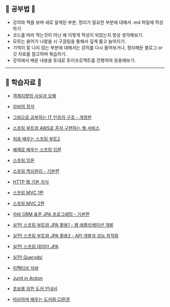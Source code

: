 ## 🏫 공부법 🏫

- 강의와 책을 보며 새로 알게된 부분, 정리가 필요한 부분에 대해서 .md 파일에 작성하기
- 코드를 따라 적는것이 아닌 왜 이렇게 작성이 되었는지 항상 생각해보기.
- 모르는 용어가 나왔을 시 구글링을 통해서 깊게 물고 늘어지기.
- 기억이 잘 나지 않는 부분에 대해서는 강의를 다시 들어보거나, 정리해둔 블로그 or 깃 자료를 참고하며 복습하기.
- 강의에서 배운 내용을 토대로 토이프로젝트를 진행하여 응용해보기.

---

## 📗 학습자료 📗 

- [객체지향의 사실과 오해](https://search.shopping.naver.com/search/all?where=all&frm=NVSCTAB&query=%EA%B0%9D%EC%B2%B4%EC%A7%80%ED%96%A5%EC%9D%98+%EC%82%AC%EC%8B%A4%EA%B3%BC+%EC%98%A4%ED%95%B4)

- [자바의 정석](https://search.shopping.naver.com/search/all?query=%EC%9E%90%EB%B0%94%EC%9D%98%20%EC%A0%95%EC%84%9D&frm=NVSHATC&prevQuery=%EA%B0%9D%EC%B2%B4%EC%A7%80%ED%96%A5%EC%9D%98%20%EC%82%AC%EC%8B%A4%EA%B3%BC%20%EC%98%A4%ED%95%B4)

- [그림으로 공부하는 IT 인프라 구조 - 개정판](https://search.shopping.naver.com/search/all?query=%EA%B7%B8%EB%A6%BC%EC%9C%BC%EB%A1%9C%20%EA%B3%B5%EB%B6%80%ED%95%98%EB%8A%94%20IT%20%EC%9D%B8%ED%94%84%EB%9D%BC&frm=NVSHATC&prevQuery=%EA%B7%B8%EB%A6%BC%EC%9C%BC%EB%A1%9C%20%EA%B3%B5%EB%B6%80%ED%95%98%EB%8A%94)

- [스프링 부트와 AWS로 혼자 구현하는 웹 서비스](https://book.naver.com/bookdb/book_detail.nhn?bid=15871738)

- [처음 배우는 스프링 부트2](https://book.naver.com/bookdb/book_detail.nhn?bid=14031681)

- [예제로 배우는 스프링 입문](https://www.inflearn.com/course/spring_revised_edition)

- [스프링 입문](https://www.inflearn.com/course/%EC%8A%A4%ED%94%84%EB%A7%81-%EC%9E%85%EB%AC%B8-%EC%8A%A4%ED%94%84%EB%A7%81%EB%B6%80%ED%8A%B8)

- [스프링 핵심원리 - 기본편](https://www.inflearn.com/course/%EC%8A%A4%ED%94%84%EB%A7%81-%ED%95%B5%EC%8B%AC-%EC%9B%90%EB%A6%AC-%EA%B8%B0%EB%B3%B8%ED%8E%B8)

- [HTTP 웹 기본 지식](https://www.inflearn.com/course/http-%EC%9B%B9-%EB%84%A4%ED%8A%B8%EC%9B%8C%ED%81%AC)

- [스프링 MVC 1편](https://www.inflearn.com/course/%EC%8A%A4%ED%94%84%EB%A7%81-mvc-1#)

- [스프링 MVC 2편](https://www.inflearn.com/course/%EC%8A%A4%ED%94%84%EB%A7%81-mvc-2)

- [자바 ORM 표준 JPA 프로그래밍 - 기본편](https://www.inflearn.com/course/ORM-JPA-Basic)

- [실전! 스프링 부트와 JPA 활용1 - 웹 애플리케이션 개발](https://www.inflearn.com/course/%EC%8A%A4%ED%94%84%EB%A7%81%EB%B6%80%ED%8A%B8-JPA-%ED%99%9C%EC%9A%A9-1)

- [실전! 스프링 부트와 JPA 활용2 - API 개발과 성능 최적화](https://www.inflearn.com/course/%EC%8A%A4%ED%94%84%EB%A7%81%EB%B6%80%ED%8A%B8-JPA-API%EA%B0%9C%EB%B0%9C-%EC%84%B1%EB%8A%A5%EC%B5%9C%EC%A0%81%ED%99%94)

- [실전! 스프링 데이터 JPA](https://www.inflearn.com/course/%EC%8A%A4%ED%94%84%EB%A7%81-%EB%8D%B0%EC%9D%B4%ED%84%B0-JPA-%EC%8B%A4%EC%A0%84)

- [실전! Querydsl](https://www.inflearn.com/course/Querydsl-%EC%8B%A4%EC%A0%84)

- [이펙티브 자바](https://book.naver.com/bookdb/book_detail.nhn?bid=14097515)

- [Junit in Action](https://book.naver.com/bookdb/book_detail.nhn?bid=6673461)

- [초보를 위한 도커 안내서](https://www.inflearn.com/course/%EB%8F%84%EC%BB%A4-%EC%9E%85%EB%AC%B8/dashboard)

- [따라하며 배우는 도커와 CI환경](https://www.inflearn.com/course/%EB%94%B0%EB%9D%BC%ED%95%98%EB%A9%B0-%EB%B0%B0%EC%9A%B0%EB%8A%94-%EB%8F%84%EC%BB%A4-ci)


